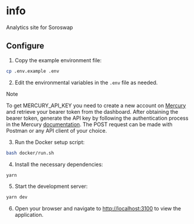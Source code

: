 # info
Analytics site for Soroswap

## Configure

1. Copy the example environment file:
  ```sh
  cp .env.example .env
  ```

2. Edit the environmental variables in the `.env` file as needed.

>[!NOTE] 
> To get MERCURY_API_KEY you need to create a new account on [Mercury](https://main.mercurydata.app/) and retrieve your bearer token from the dashboard. After obtaining the bearer token, generate the API key by following the authentication process in the Mercury [documentation](https://docs.mercurydata.app/get-started-with-mercury/authentication). The POST request can be made with Postman or any API client of your choice.

3. Run the Docker setup script:
  ```sh
  bash docker/run.sh
  ```

4. Install the necessary dependencies:
  ```sh
  yarn
  ```

5. Start the development server:
  ```sh
  yarn dev
  ```

6. Open your browser and navigate to [http://localhost:3100](http://localhost:3100) to view the application.
